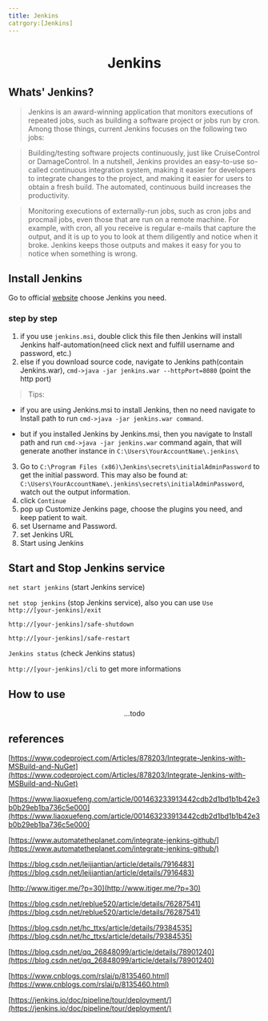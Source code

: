 ```yaml
---
title: Jenkins
catrgory:[Jenkins]
---
```


# <center>Jenkins</center>

## Whats' Jenkins?
> Jenkins is an award-winning application that monitors executions of repeated jobs, such as building a software project or jobs run by cron. Among those things, current Jenkins focuses on the following two jobs:

> Building/testing software projects continuously, just like CruiseControl or DamageControl. In a nutshell, Jenkins provides an easy-to-use so-called continuous integration system, making it easier for developers to integrate changes to the project, and making it easier for users to obtain a fresh build. The automated, continuous build increases the productivity.

> Monitoring executions of externally-run jobs, such as cron jobs and procmail jobs, even those that are run on a remote machine. For example, with cron, all you receive is regular e-mails that capture the output, and it is up to you to look at them diligently and notice when it broke. Jenkins keeps those outputs and makes it easy for you to notice when something is wrong.

## Install Jenkins
Go to official [website](https://jenkins.io/) choose Jenkins you need.
### step by step
1. if you use `jenkins.msi`, double click this file then Jenkins will install Jenkins half-automation(need click next and fulfill username and password, etc.)
2. else if you download source code, navigate to Jenkins path(contain Jenkins.war), `cmd->java -jar jenkins.war --httpPort=8080` (point the http port)
> Tips: 
  - if you are using Jenkins.msi to install Jenkins, then no need navigate to Install path to run `cmd->java -jar jenkins.war command`. 
  
  - but if you installed Jenkins by Jenkins.msi, then you navigate to Install path and run `cmd->java -jar jenkins.war` command again, that will generate another instance in `C:\Users\YourAccountName\.jenkins\`


3. Go to `C:\Program Files (x86)\Jenkins\secrets\initialAdminPassword` to get the initial password. This may also be found at: `C:\Users\YourAccountName\.jenkins\secrets\initialAdminPassword`, watch out the output information.
4. click `Continue`
5. pop up Customize Jenkins page, choose the plugins you need, and keep patient to wait.
6. set Username and Password. 
7. set Jenkins URL
8. Start using Jenkins

## Start and Stop Jenkins service
  `net start jenkins` (start Jenkins service)
  
  `net stop jenkins` (stop Jenkins service), also you can use `Use http://[your-jenkins]/exit`
  
  `http://[your-jenkins]/safe-shutdown`
  
  `http://[your-jenkins]/safe-restart`
  
  `Jenkins status` (check Jenkins status)
  
  `http://[your-jenkins]/cli` to get more informations
  



## How to use
<center>...todo</center>





## references
[https://www.codeproject.com/Articles/878203/Integrate-Jenkins-with-MSBuild-and-NuGet](https://www.codeproject.com/Articles/878203/Integrate-Jenkins-with-MSBuild-and-NuGet)

[https://www.liaoxuefeng.com/article/001463233913442cdb2d1bd1b1b42e3b0b29eb1ba736c5e000](https://www.liaoxuefeng.com/article/001463233913442cdb2d1bd1b1b42e3b0b29eb1ba736c5e000)

[https://www.automatetheplanet.com/integrate-jenkins-github/](https://www.automatetheplanet.com/integrate-jenkins-github/)

[https://blog.csdn.net/leijiantian/article/details/7916483](https://blog.csdn.net/leijiantian/article/details/7916483)

[http://www.itiger.me/?p=30](http://www.itiger.me/?p=30)

[https://blog.csdn.net/reblue520/article/details/76287541](https://blog.csdn.net/reblue520/article/details/76287541)

[https://blog.csdn.net/hc_ttxs/article/details/79384535](https://blog.csdn.net/hc_ttxs/article/details/79384535)

[https://blog.csdn.net/qq_26848099/article/details/78901240](https://blog.csdn.net/qq_26848099/article/details/78901240)

[https://www.cnblogs.com/rslai/p/8135460.html](https://www.cnblogs.com/rslai/p/8135460.html)

[https://jenkins.io/doc/pipeline/tour/deployment/](https://jenkins.io/doc/pipeline/tour/deployment/)

